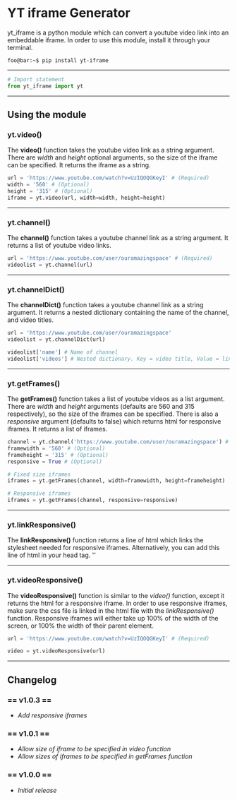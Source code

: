 YT iframe Generator
================
yt_iframe is a python module which can convert a youtube video link into an embeddable iframe.
In order to use this module, install it through your terminal.

``` console
foo@bar:~$ pip install yt-iframe
```
___
``` python
# Import statement
from yt_iframe import yt
```
___
## Using the module

### yt.video()
The **video()** function takes the youtube video link as a string argument.
There are _width_ and _height_ optional arguments, so the size of the iframe can be specified.
It returns the iframe as a string.

``` python
url = 'https://www.youtube.com/watch?v=UzIQOQGKeyI' # (Required)
width = '560' # (Optional)
height = '315' # (Optional)
iframe = yt.video(url, width=width, height=height)
```
___
### yt.channel()
The **channel()** function takes a youtube channel link as a string argument.
It returns a list of youtube video links.

``` python
url = 'https://www.youtube.com/user/ouramazingspace' # (Required)
videolist = yt.channel(url)
```
___
### yt.channelDict()
The **channelDict()** function takes a youtube channel link as a string argument.
It returns a nested dictionary containing the name of the channel, and video titles.

``` python
url = 'https://www.youtube.com/user/ouramazingspace'
videolist = yt.channelDict(url)

videolist['name'] # Name of channel
videolist['videos'] # Nested dictionary. Key = video title, Value = link
```
___
### yt.getFrames()
The **getFrames()** function takes a list of youtube videos as a list argument.
There are _width_ and _height_ arguments (defaults are 560 and 315 respectively), so the size of the iframes can be specified.
There is also a _responsive_ argument (defaults to false) which returns html for responsive iframes.
It returns a list of iframes.

``` python
channel = yt.channel('https://www.youtube.com/user/ouramazingspace') # (Required)
framewidth = '560' # (Optional)
frameheight = '315' # (Optional)
responsive = True # (Optional)

# Fixed size iframes
iframes = yt.getFrames(channel, width=framewidth, height=frameheight)

# Responsive iframes
iframes = yt.getFrames(channel, responsive=responsive)
```
___
### yt.linkResponsive()
The **linkResponsive()** function returns a line of html which links the stylesheet needed for responsive iframes.
Alternatively, you can add this line of html in your head tag.
'<link rel="stylesheet" href="https://bergers.rocks/packages/yt_iframe.css">'
___
### yt.videoResponsive()
The **videoResponsive()** function is similar to the _video()_ function, except it returns the html for a responsive iframe.
In order to use responsive iframes, make sure the css file is linked in the html file with the _linkResponsive()_ function.
Responsive iframes will either take up 100% of the width of the screen, or 100% the width of their parent element.

``` python
url = 'https://www.youtube.com/watch?v=UzIQOQGKeyI' # (Required)

video = yt.videoResponsive(url)
```
___
## Changelog

### == v1.0.3 ==
* _Add responsive iframes_

### == v1.0.1 ==
* _Allow size of iframe to be specified in video function_
* _Allow sizes of iframes to be specified in getFrames function_

### == v1.0.0 ==
* _Initial release_

